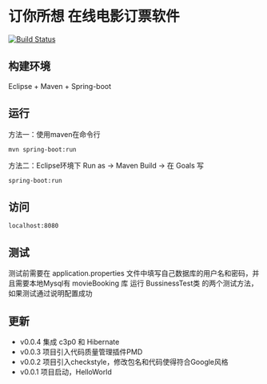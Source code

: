 # 订你所想 在线电影订票软件

[![Build Status](https://travis-ci.org/zhzdeng/movie-booking.svg?branch=dev)](https://travis-ci.org/zhzdeng/movie-booking)

## 构建环境
Eclipse + Maven + Spring-boot

## 运行
方法一：使用maven在命令行
```
mvn spring-boot:run
```
方法二：Eclipse环境下
Run as -> Maven Build -> 在 Goals 写
```
spring-boot:run
```

## 访问
```
localhost:8080
```

## 测试
测试前需要在 application.properties 文件中填写自己数据库的用户名和密码，并且需要本地Mysql有 movieBooking 库
运行 BussinessTest类 的两个测试方法，如果测试通过说明配置成功

## 更新
- v0.0.4 集成 c3p0 和 Hibernate
- v0.0.3 项目引入代码质量管理插件PMD
- v0.0.2 项目引入checkstyle，修改包名和代码使得符合Google风格
- v0.0.1 项目启动，HelloWorld
